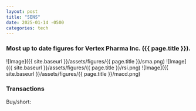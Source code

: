 ```yaml
---
layout: post
title: "SENS"
date: 2025-01-14 -0500
categories: tech
---
```


### Most up to date figures for Vertex Pharma Inc. ({{ page.title }}).

![Image]({{ site.baseurl }}/assets/figures/{{ page.title }}/sma.png)
![Image]({{ site.baseurl }}/assets/figures/{{ page.title }}/rsi.png)
![Image]({{ site.baseurl }}/assets/figures/{{ page.title }}/macd.png)

### Transactions

Buy/short:
